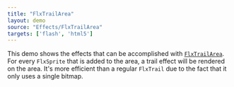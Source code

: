 ```yaml
---
title: "FlxTrailArea"
layout: demo
source: "Effects/FlxTrailArea"
targets: ['flash', 'html5']
---
```


This demo shows the effects that can be accomplished with [`FlxTrailArea`](https://github.com/HaxeFlixel/flixel/blob/dev/flixel/effects/FlxTrailArea.hx). 
For every `FlxSprite` that is added to the area, a trail effect will be rendered on the area. It's more efficient than a regular `FlxTrail` due to the fact that it only uses a single bitmap.
